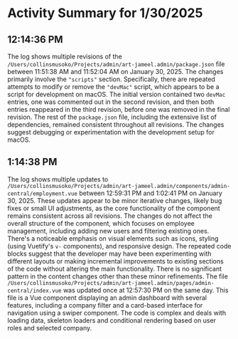 # Activity Summary for 1/30/2025

## 12:14:36 PM
The log shows multiple revisions of the `/Users/collinsmusoko/Projects/admin/art-jameel.admin/package.json` file between 11:51:38 AM and 11:52:04 AM on January 30, 2025.  The changes primarily involve the `"scripts"` section.  Specifically, there are repeated attempts to modify or remove the  `"devMac"` script, which appears to be a script for development on macOS. The initial version contained two `devMac` entries, one was commented out in the second revision, and then both entries reappeared in the third revision, before one was removed in the final revision. The rest of the `package.json` file, including the extensive list of dependencies, remained consistent throughout all revisions.  The changes suggest debugging or experimentation with the development setup for macOS.


## 1:14:38 PM
The log shows multiple updates to `/Users/collinsmusoko/Projects/admin/art-jameel.admin/components/admin-central/employment.vue` between 12:59:31 PM and 1:02:41 PM on January 30, 2025.  These updates appear to be minor iterative changes, likely bug fixes or small UI adjustments, as the core functionality of the component remains consistent across all revisions.  The changes do not affect the overall structure of the component, which focuses on employee management, including adding new users and filtering existing ones.  There's a noticeable emphasis on visual elements such as icons, styling (using Vuetify's `v-` components), and responsive design.  The repeated code blocks suggest that the developer may have been experimenting with different layouts or making incremental improvements to existing sections of the code without altering the main functionality.  There is no significant pattern in the content changes other than these minor refinements. The file `/Users/collinsmusoko/Projects/admin/art-jameel.admin/pages/admin-central/index.vue` was updated once at 12:57:30 PM on the same day. This file is a Vue component displaying an admin dashboard with several features, including a company filter and a card-based interface for navigation using a swiper component.  The code is complex and deals with loading data, skeleton loaders and conditional rendering based on user roles and selected company.
